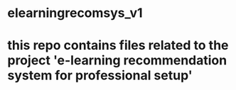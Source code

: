# elearningrecomsys_v1
# this repo contains files related to the project 'e-learning recommendation system for professional setup'
